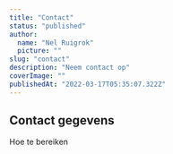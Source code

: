 ```yaml
---
title: "Contact"
status: "published"
author:
  name: "Nel Ruigrok"
  picture: ""
slug: "contact"
description: "Neem contact op"
coverImage: ""
publishedAt: "2022-03-17T05:35:07.322Z"
---
```


## Contact gegevens

Hoe te bereiken
